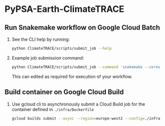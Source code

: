 # PyPSA-Earth-ClimateTRACE

## Run Snakemake workflow on Google Cloud Batch

1. See the CLI help by running:

   ```bash
   python ClimateTRACE/scripts/submit_job --help
   ```

2. Example job submission command:

   ```bash
   python ClimateTRACE/scripts/submit_job --command 'snakemake --cores 4 feo-pypsa-staging/networks/SN/elec_s_1_ec_lcopt_1H.nc --configfile /mnt/disks/gcs/feo-pypsa-staging/ClimateTRACE/configs/config.SN.yaml' --configfile './ClimateTRACE/configs/config.SN.yaml' --gcs-bucket-path 'feo-pypsa-staging' --image 'europe-west2-docker.pkg.dev/tz-feo-staging/feo-pypsa/pypsa-earth-image' --image-tag 'latest' --project-id 'tz-feo-staging' --region 'europe-west2' --machine-type 'n1-standard-8' --disk-size-gb 64
   ```

   This can edited as required for execution of your workflow.

## Build container on Google Cloud Build

1. Use gcloud cli to asynchronously submit a Cloud Build job for the container defined in `./infra/Dockerfile`

   ```bash
   gcloud builds submit --async --region=europe-west2 --config=./infra/cloudbuild.yaml
   ```
